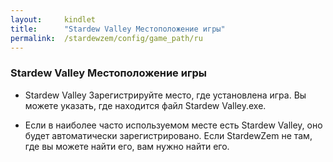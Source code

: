 ```yaml
---
layout:     kindlet
title:      "Stardew Valley Местоположение игры"
permalink:  /stardewzem/config/game_path/ru
---
```


### **Stardew Valley Местоположение игры**

* Stardew Valley Зарегистрируйте место, где установлена ​​игра. Вы можете указать, где находится файл Stardew Valley.exe.

* Если в наиболее часто используемом месте есть Stardew Valley, оно будет автоматически зарегистрировано. Если StardewZem не там, где вы можете найти его, вам нужно найти его. 

<br/>
<br/>
